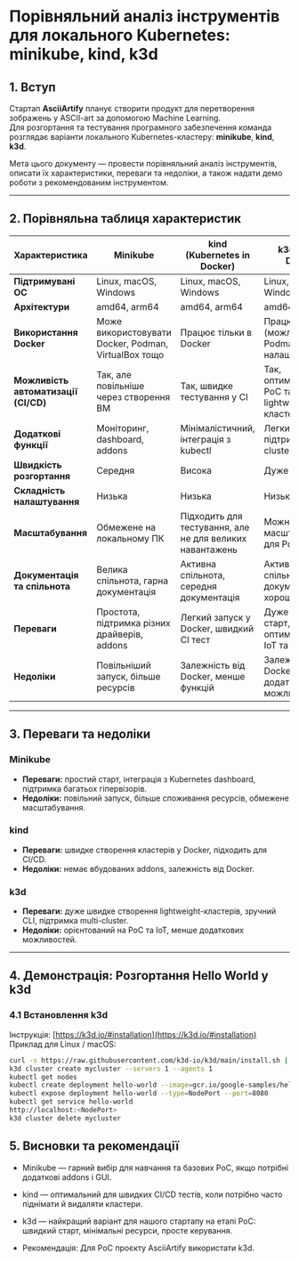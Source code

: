# Порівняльний аналіз інструментів для локального Kubernetes: minikube, kind, k3d

## 1. Вступ
Стартап **AsciiArtify** планує створити продукт для перетворення зображень у ASCII-art за допомогою Machine Learning.  
Для розгортання та тестування програмного забезпечення команда розглядає варіанти локального Kubernetes-кластеру: **minikube**, **kind**, **k3d**.

Мета цього документу — провести порівняльний аналіз інструментів, описати їх характеристики, переваги та недоліки, а також надати демо роботи з рекомендованим інструментом.

---

## 2. Порівняльна таблиця характеристик

| Характеристика                              | Minikube                                                                 | kind (Kubernetes in Docker)                                              | k3d (K3s in Docker)                                                      |
|----------------------------------------------|---------------------------------------------------------------------------|---------------------------------------------------------------------------|---------------------------------------------------------------------------|
| **Підтримувані ОС**                          | Linux, macOS, Windows                                                    | Linux, macOS, Windows                                                    | Linux, macOS, Windows                                                    |
| **Архітектури**                              | amd64, arm64                                                             | amd64, arm64                                                             | amd64, arm64                                                             |
| **Використання Docker**                      | Може використовувати Docker, Podman, VirtualBox тощо                     | Працює тільки в Docker                                                    | Працює в Docker (можливий Podman з налаштуваннями)                       |
| **Можливість автоматизації (CI/CD)**         | Так, але повільніше через створення ВМ                                    | Так, швидке тестування у CI                                               | Так, оптимізовано для PoC та lightweight-кластерів                       |
| **Додаткові функції**                        | Моніторинг, dashboard, addons                                            | Мінімалістичний, інтеграція з kubectl                                     | Легкий CLI, підтримка multi-cluster                                      |
| **Швидкість розгортання**                    | Середня                                                                  | Висока                                                                    | Дуже висока                                                               |
| **Складність налаштування**                  | Низька                                                                    | Низька                                                                    | Низька                                                                    |
| **Масштабування**                            | Обмежене на локальному ПК                                                 | Підходить для тестування, але не для великих навантажень                  | Можна масштабувати для PoC                                               |
| **Документація та спільнота**                 | Велика спільнота, гарна документація                                      | Активна спільнота, середня документація                                   | Активна спільнота, документація хороша                                   |
| **Переваги**                                 | Простота, підтримка різних драйверів, addons                              | Легкий запуск у Docker, швидкий CI тест                                   | Дуже швидкий старт, оптимізація під IoT та edge                          |
| **Недоліки**                                 | Повільніший запуск, більше ресурсів                                       | Залежність від Docker, менше функцій                                      | Залежність від Docker, менше додаткових можливостей                      |
---

## 3. Переваги та недоліки

### Minikube
- **Переваги:** простий старт, інтеграція з Kubernetes dashboard, підтримка багатьох гіпервізорів.
- **Недоліки:** повільний запуск, більше споживання ресурсів, обмежене масштабування.

### kind
- **Переваги:** швидке створення кластерів у Docker, підходить для CI/CD.
- **Недоліки:** немає вбудованих addons, залежність від Docker.

### k3d
- **Переваги:** дуже швидке створення lightweight-кластерів, зручний CLI, підтримка multi-cluster.
- **Недоліки:** орієнтований на PoC та IoT, менше додаткових можливостей.

---

## 4. Демонстрація: Розгортання Hello World у k3d

### 4.1 Встановлення k3d
Інструкція: [https://k3d.io/#installation](https://k3d.io/#installation)
Приклад для Linux / macOS:
```bash
curl -s https://raw.githubusercontent.com/k3d-io/k3d/main/install.sh | bash
k3d cluster create mycluster --servers 1 --agents 1
kubectl get nodes
kubectl create deployment hello-world --image=gcr.io/google-samples/hello-app:1.0
kubectl expose deployment hello-world --type=NodePort --port=8080
kubectl get service hello-world
http://localhost:<NodePort>
k3d cluster delete mycluster
```
## 5. Висновки та рекомендації
- Minikube — гарний вибір для навчання та базових PoC, якщо потрібні додаткові addons і GUI.

- kind — оптимальний для швидких CI/CD тестів, коли потрібно часто піднімати й видаляти кластери.

- k3d — найкращий варіант для нашого стартапу на етапі PoC: швидкий старт, мінімальні ресурси, просте керування.

- Рекомендація: Для PoC проєкту AsciiArtify використати k3d.
